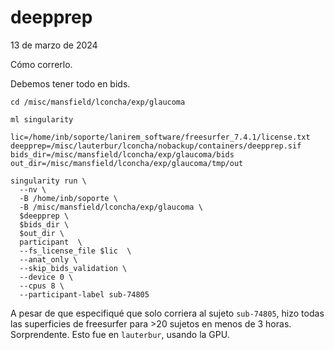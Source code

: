 # deepprep
13 de marzo de 2024

Cómo correrlo.

Debemos tener todo en bids.

```bash!
cd /misc/mansfield/lconcha/exp/glaucoma

ml singularity

lic=/home/inb/soporte/lanirem_software/freesurfer_7.4.1/license.txt 
deepprep=/misc/lauterbur/lconcha/nobackup/containers/deepprep.sif
bids_dir=/misc/mansfield/lconcha/exp/glaucoma/bids
out_dir=/misc/mansfield/lconcha/exp/glaucoma/tmp/out

singularity run \
  --nv \
  -B /home/inb/soporte \
  -B /misc/mansfield/lconcha/exp/glaucoma \
  $deepprep \
  $bids_dir \
  $out_dir \
  participant  \
  --fs_license_file $lic  \
  --anat_only \
  --skip_bids_validation \
  --device 0 \
  --cpus 8 \
  --participant-label sub-74805
```

A pesar de que especifiqué que solo corriera al sujeto `sub-74805`, hizo todas las superficies de freesurfer para >20 sujetos en menos de 3 horas. Sorprendente. Esto fue en `lauterbur`, usando la GPU.